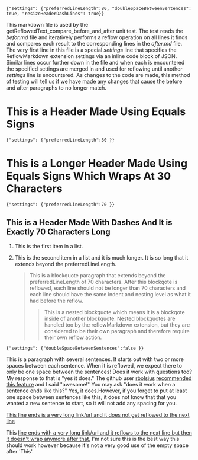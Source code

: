 `{"settings": {"preferredLineLength":80, "doubleSpaceBetweenSentences": true, "resizeHeaderDashLines": true}}`

This markdown file is used by the getReflowedText_compare_before_and_after unit test.  The test reads the *befor.md* file and iteratively
performs a reflow operation on all lines it finds and compares each result to the corresponding lines in the *after.md* file.
The very first line in this file is a special *settings* line that specifies the ReflowMarkdown extension settings via an inline code block of JSON.
Similar lines occur further down in the file and when each is encountered the specified settings are merged in and used
for reflowing until another *settings* line is encountered. As changes to the code are made, this method of testing will tell us if
we have made any changes that cause the before and after paragraphs to no longer match.

This is a Header Made Using Equals Signs
========================================

`{"settings": {"preferredLineLength":30 }}`

This is a Longer Header Made Using Equals Signs Which Wraps At 30 Characters
============================================================================

`{"settings": {"preferredLineLength":70 }}`

This is a Header Made With Dashes And It is Exactly 70 Characters Long
----------------------------------------------------------------------

1. This is the first item in a list.
2. This is the second item in a list and it is much longer.  It is so long that it extends beyond the preferredLineLength.

   > This is a blockquote paragraph that extends beyond the preferredLineLength of 70 characters.
   > After this blockqote is reflowed, each line should not be longer than 70 characters
   > and each line should have the same indent and nesting level as what it had before the reflow.
   > > This is a nested blockquote which means it is a blockqote inside of another blockquote.  Nested
   >>blockquotes are handled too by the reflowMarkdown extension, but they are considered to be their own
   >   >  paragraph and therefore require their own reflow action. 

`{"settings": {"doubleSpaceBetweenSentences":false }}`

This is a paragraph with several sentences.  It starts out with two or more spaces between each sentence.    When it 
is reflowed, we expect there to only be one space between the sentences!    Does it work with questions too?
My response to that is "yes it does."           The github user [rbolsius](https://github.com/rbolsius) [recommended this feature](https://github.com/marvhen/ReflowMarkdown/pull/1) 
and I said "awesome!"    You may ask "does it work when a sentence ends like this?"  Yes, it does.However, if you forget to put at least one space between sentences like this, it does not know that that you wanted a new sentence to start, so it will not add any spacing for you.

[This line ends is a very long link/url and it does not get reflowed to the next line](http://some-long-url.blah.blah?q=abcdefghijklmnopqrstuvwxyz)

This [line ends with a very long link/url and it reflows to the next line but then it doesn't wrap anymore after that.](http://some-long-url.blah.blah?q=abcdefghijklmnopqrstuvwxyz)
I'm not sure this is the best way this should work however because
it's not a very good use of the empty space after 'This'.
